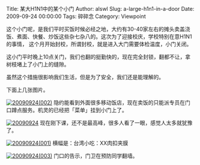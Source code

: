 Title: 某大H1N1中的某个小门
Author: alswl
Slug: a-large-h1n1-in-a-door
Date: 2009-09-24 00:00:00
Tags: 碎碎念
Category: Viewpoint

这个小门呢，是我们平时买饭时候必经之地，大约有30-40家左右的摊头卖盖浇饭、煮面、快餐、炒饭这些杂七杂八的。这次为了迎接校庆，学校特别在意H1N1的事情，
这个月开始封校，所谓封校，就是进入大门需要体检温度，小门关闭。

这小门平时晚上10点关门，我们也翻的挺勤快的，现在完全封锁，翻都不让，拿树枝堵上了小门上的缝隙。

虽然这个措施很影响我们生活，但是为了安全，我们还是能理解的。

下面上几张图片。

[![20090924(002)](https://ohsolnxaa.qnssl.com/2009/09/20090924002.jpg)](https://ohsolnxaa.qnssl.com/2009/09/20090924002.jpg)
隐约能看到外面很多移动饭店，现在卖饭的只能派专员在门口蹲点服务。机灵的已经把「菜单」挂到小门上了。

[![20090924](https://ohsolnxaa.qnssl.com/2009/09/20090924.jpg)](https://ohsolnxaa.qnssl.com/2009/09/20090924.jpg)
现在刚下课，还不是最高峰，很多人看了一眼，感觉人太多就犹豫了。

[![20090924(001)](https://ohsolnxaa.qnssl.com/2009/09/20090924001.jpg)](https://ohsolnxaa.qnssl.com/2009/09/20090924001.jpg) 横幅是：台湾小吃：XX肉扣夹膜

[![20090924(003)](https://ohsolnxaa.qnssl.com/2009/09/20090924003.jpg)](https://ohsolnxaa.qnssl.com/2009/09/20090924003.jpg) 门口的告示，门卫在预防同学翻墙。

